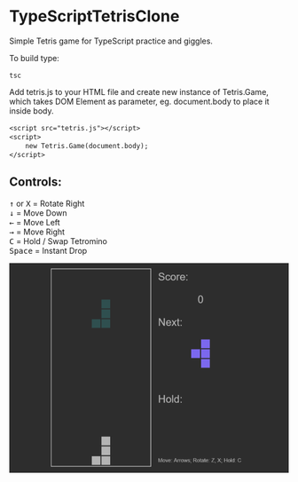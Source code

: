# TypeScriptTetrisClone
Simple Tetris game for TypeScript practice and giggles.

To build type:
```
tsc
```

Add tetris.js to your HTML file and create new instance of Tetris.Game,
which takes DOM Element as parameter, eg. document.body to place it inside body.

```
<script src="tetris.js"></script>
<script>
    new Tetris.Game(document.body);
</script>
```
## Controls:  
<kbd>↑</kbd> or <kbd>X</kbd>    = Rotate Right  
<kbd>↓</kbd>    = Move Down  
<kbd>←</kbd>    = Move Left  
<kbd>→</kbd>    = Move Right  
<kbd>C</kbd>    = Hold / Swap Tetromino  
<kbd>Space</kbd> = Instant Drop  


<img src="demo.gif" width="800" />